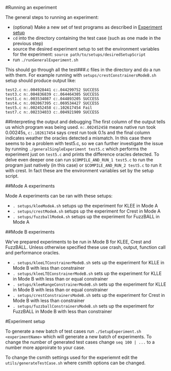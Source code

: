 #Running an experiment

The general steps to running an experiment:

* (optional) Make a new set of test programs as described in [Experiment setup](#experiment-setup)
* `cd` into the directory containing the test case (such as one made in the previous step)
*  source the desired experiment setup to set the environment variables 
 for the experiment: `source path/to/setups/desiredSetupScript`
* run `./runGeneralExperiment.sh`

This should go through all the test###.c files in the directory and do a run with them. For example running with
`setups/crestConstrainersModeB.sh` setup should produce output like:

```
test2.c n:.004928441 c:.044299752 SUCCESS
test3.c n:.004836839 c:.064464305 SUCCESS
test1.c n:.003534087 c:.044893205 SUCCESS
test4.c n:.002067395 c:.069534427 SUCCESS
test5.c n:.002452458 c:.102617454 Fail
test7.c n:.002334033 c:.004921909 SUCCESS
```

##Interpreting the output and debugging
The first column of the output tells us which program was being used. `n:.002452458` means native run took
0.00245s, `c:.102617454` says crest run took 0.1s and the final column indicates weather the oracles detected a 
mismatch. In this case there seems to be a problem with test5.c, so we can further investigate the issue by 
running `./generalSingleExperiment test5.c` which performs the experiment just on `test5.c` and prints 
the difference oracles detected. To delve even deeper one can run `$COMPILE_AND_RUN_1 test5.c` to run the 
program just natively (in this case) or `$COMPILE_AND_RUN_2 test5.c` to run it with crest. In fact these
are the environment variables set by the setup script.


##Mode A experiments

Mode A experiments can be ran with these setups:

* `. setups/kleeModeA.sh` setups up the experiment for KLEE in Mode A
* `. setups/crestModeA.sh` setups up the experiment for Crest in Mode A
* `. setups/fuzzballModeA.sh` setups up the experiment for FuzzBALL in Mode A


##Mode B experiments

We've prepared experiments to be run in Mode B for KLEE, Crest and FuzzBALL. Unless otherwise specified these
use crash, output, function call and performance oracles.

* `. setups/kleeLTConstrainerModeB.sh` sets up the experiment for KLLE in Mode B with less than constrainer 
* `. setups/kleeLTEConstrainerModeB.sh` sets up the experiment for KLLE in Mode B with less than or equal constrainer 
* `. setups/kleeRangeConstrainerModeB.sh` sets up the experiment for KLLE in Mode B with less than or equal constrainer 
* `. setups/crestConstrainersModeB.sh` sets up the experiment for Crest in Mode B with less than constrainer 
* `. setups/fuzzballConstrainersModeB.sh` sets up the experiment for FuzzBALL in Mode B with less than constrainer 


#Experiment setup

To generate a new batch of test cases run ```./SetupExperiment.sh <experimentName>``` which will
generate a new batch of experiments. To change the number of generated test cases change ```seq 100 | ...```
to a number more approirate to your case.

To change the csmith settings used for the experiemnt edit the ```utils/generateTestCase.sh``` where 
csmith options can be changed.


